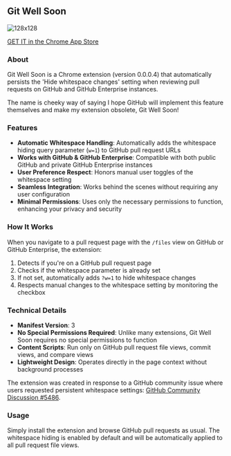 ## Git Well Soon

![128x128](https://user-images.githubusercontent.com/15986207/199504950-32051d31-0a9d-4e79-8a5c-aeb207d3f746.png)

[GET IT in the Chrome App Store](https://chrome.google.com/webstore/detail/git-well-soon/ehpeaofieafibmhiagianfjjblpnmbdo)

### About

Git Well Soon is a Chrome extension (version 0.0.0.4) that automatically persists the 'Hide whitespace changes' setting when reviewing pull requests on GitHub and GitHub Enterprise instances.

The name is cheeky way of saying I hope GitHub will implement this feature themselves and make my extension obsolete, Git Well Soon!

### Features

- **Automatic Whitespace Handling**: Automatically adds the whitespace hiding query parameter (`w=1`) to GitHub pull request URLs
- **Works with GitHub & GitHub Enterprise**: Compatible with both public GitHub and private GitHub Enterprise instances
- **User Preference Respect**: Honors manual user toggles of the whitespace setting
- **Seamless Integration**: Works behind the scenes without requiring any user configuration
- **Minimal Permissions**: Uses only the necessary permissions to function, enhancing your privacy and security

### How It Works

When you navigate to a pull request page with the `/files` view on GitHub or GitHub Enterprise, the extension:

1. Detects if you're on a GitHub pull request page
2. Checks if the whitespace parameter is already set
3. If not set, automatically adds `?w=1` to hide whitespace changes
4. Respects manual changes to the whitespace setting by monitoring the checkbox

### Technical Details

- **Manifest Version**: 3
- **No Special Permissions Required**: Unlike many extensions, Git Well Soon requires no special permissions to function
- **Content Scripts**: Run only on GitHub pull request file views, commit views, and compare views
- **Lightweight Design**: Operates directly in the page context without background processes

The extension was created in response to a GitHub community issue where users requested persistent whitespace settings: [GitHub Community Discussion #5486](https://github.com/community/community/discussions/5486).

### Usage

Simply install the extension and browse GitHub pull requests as usual. The whitespace hiding is enabled by default and will be automatically applied to all pull request file views.
